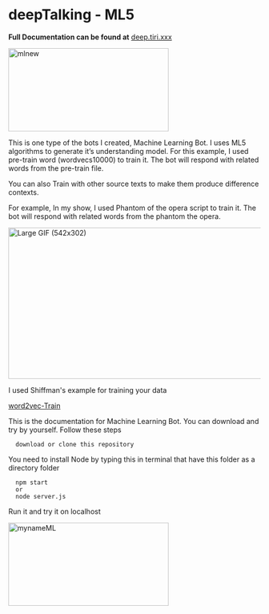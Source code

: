 # deepTalking - ML5

**Full Documentation can be found at**
[deep.tiri.xxx](https://deep.tiri.xxx/)


<a href="http://xxx.tiri.xxx/wp-content/uploads/2018/05/mlnew.gif" rel="attachment wp-att-1176"><img src="http://xxx.tiri.xxx/wp-content/uploads/2018/05/mlnew.gif" alt="mlnew" width="320" height="166" class="aligncenter size-full wp-image-1176" /></a>

This is one type of the bots I created, Machine Learning Bot. I uses ML5 algorithms to generate it’s understanding model.
For this example, I used pre-train word (wordvecs10000) to train it. The bot will respond with related words from the pre-train file.

You can also Train with other source texts to make them produce difference contexts. 

For example, In my show, I used Phantom of the opera script to train it. The bot will respond with related words from the phantom the opera. 

<a href="http://xxx.tiri.xxx/wp-content/uploads/2018/04/Large-GIF-542x302-1.gif" rel="attachment wp-att-1149"><img src="http://xxx.tiri.xxx/wp-content/uploads/2018/04/Large-GIF-542x302-1.gif" alt="Large GIF (542x302)" width="542" height="302" class="aligncenter size-full wp-image-1149" /></a>


I used Shiffman's example for training your data 


[word2vec-Train](https://github.com/shiffman/p5-word2vec/tree/master/train)


This is the documentation for Machine Learning Bot. You can download and try by yourself. Follow these steps 

      download or clone this repository

You need to install Node by typing this in terminal that have this folder as a directory folder

      npm start 
      or 
      node server.js
      
Run it and try it on localhost


<a href="http://xxx.tiri.xxx/wp-content/uploads/2018/05/mynameML.gif" rel="attachment wp-att-1177"><img src="http://xxx.tiri.xxx/wp-content/uploads/2018/05/mynameML.gif" alt="mynameML" width="320" height="166" class="aligncenter size-full wp-image-1177" /></a>

